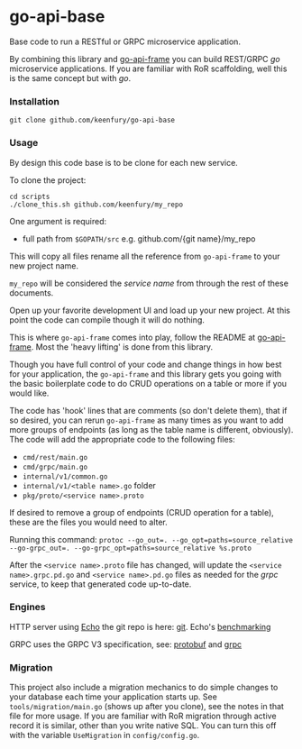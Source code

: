 # go-api-base

Base code to run a RESTful or GRPC microservice application.

By combining this library and [go-api-frame](https://github.com/keenfury/go-api-frame) you can build REST/GRPC *go* microservice applications.  If you are familiar with RoR scaffolding, well this is the same concept but with *go*.

### Installation
```
git clone github.com/keenfury/go-api-base
```

### Usage
By design this code base is to be clone for each new service.

To clone the project:
```
cd scripts
./clone_this.sh github.com/keenfury/my_repo
```

One argument is required:
- full path from `$GOPATH/src` e.g. github.com/{git name}/my_repo

This will copy all files rename all the reference from `go-api-frame` to your new project name.

`my_repo` will be considered the *service name* from through the rest of these documents.

Open up your favorite development UI and load up your new project.  At this point the code can compile though it will do nothing.

This is where `go-api-frame` comes into play, follow the README at [go-api-frame](https://github.com/keenfury/go-api-frame). Most the 'heavy lifting' is done from this library.

Though you have full control of your code and change things in how best for your application, the `go-api-frame` and this library gets you going with the basic boilerplate code to do CRUD operations on a table or more if you would like.

The code has 'hook' lines that are comments (so don't delete them), that if so desired, you can rerun `go-api-frame` as many times as you want to add more groups of endpoints (as long as the table name is different, obviously).  The code will add the appropriate code to the following files:

- `cmd/rest/main.go`
- `cmd/grpc/main.go`
- `internal/v1/common.go`
- `internal/v1/<table name>.go` folder
- `pkg/proto/<service name>.proto`

If desired to remove a group of endpoints (CRUD operation for a table), these are the files you would need to alter.

Running this command:
```protoc --go_out=. --go_opt=paths=source_relative --go-grpc_out=. --go-grpc_opt=paths=source_relative %s.proto```

After the `<service name>.proto` file has changed, will update the `<service name>.grpc.pd.go` and `<service name>.pd.go` files as needed for the *grpc* service, to keep that generated code up-to-date.

### Engines
HTTP server using [Echo](https://echo.labstack.com/) the git repo is here: [git](https://github.com/labstack/echo). Echo's [benchmarking](https://github.com/vishr/web-framework-benchmark)

GRPC uses the GRPC V3 specification, see: [protobuf](https://developers.google.com/protocol-buffers/docs/reference/go-generated) and [grpc](https://grpc.io/docs/languages/go/basics/)

### Migration
This project also include a migration mechanics to do simple changes to your database each time your application starts up.  See `tools/migration/main.go` (shows up after you clone), see the notes in that file for more usage.  If you are familiar with RoR migration through active record it is similar, other than you write native SQL.  You can turn this off with the variable `UseMigration` in `config/config.go`.